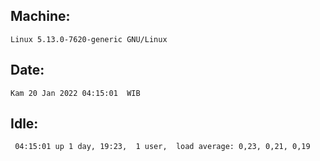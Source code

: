 ## Machine:
```
Linux 5.13.0-7620-generic GNU/Linux
```
## Date:
```
Kam 20 Jan 2022 04:15:01  WIB
```
## Idle:
```
 04:15:01 up 1 day, 19:23,  1 user,  load average: 0,23, 0,21, 0,19
```
